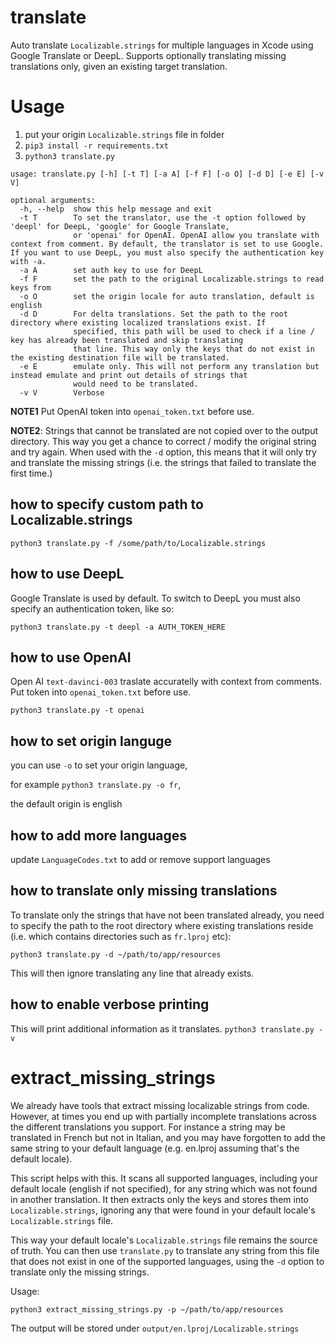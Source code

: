 # translate
Auto translate `Localizable.strings` for multiple languages in Xcode using Google Translate or DeepL. Supports optionally translating missing translations only, given an existing target translation.

# Usage
1. put your origin `Localizable.strings` file in folder
2. `pip3 install -r requirements.txt`
4. `python3 translate.py`
```
usage: translate.py [-h] [-t T] [-a A] [-f F] [-o O] [-d D] [-e E] [-v V]

optional arguments:
  -h, --help  show this help message and exit
  -t T        To set the translator, use the -t option followed by 'deepl' for DeepL, 'google' for Google Translate,
              or 'openai' for OpenAI. OpenAI allow you translate with context from comment. By default, the translator is set to use Google. If you want to use DeepL, you must also specify the authentication key with -a.
  -a A        set auth key to use for DeepL
  -f F        set the path to the original Localizable.strings to read keys from
  -o O        set the origin locale for auto translation, default is english
  -d D        For delta translations. Set the path to the root directory where existing localized translations exist. If
              specified, this path will be used to check if a line / key has already been translated and skip translating
              that line. This way only the keys that do not exist in the existing destination file will be translated.
  -e E        emulate only. This will not perform any translation but instead emulate and print out details of strings that
              would need to be translated.
  -v V        Verbose
```

**NOTE1** Put OpenAI token into `openai_token.txt` before use.

**NOTE2**: Strings that cannot be translated are not copied over to the output directory. This way you
get a chance to correct / modify the original string and try again. When used with the `-d` option, this means that
it will only try and translate the missing strings (i.e. the strings that failed to translate the first time.)

## how to specify custom path to Localizable.strings
`python3 translate.py -f /some/path/to/Localizable.strings`

## how to use DeepL
Google Translate is used by default. To switch to DeepL you must also specify an authentication token, like so:

`python3 translate.py -t deepl -a AUTH_TOKEN_HERE`

## how to use OpenAI
Open AI `text-davinci-003` traslate accuratelly with context from comments. Put token into `openai_token.txt` before use.

`python3 translate.py -t openai`

## how to set origin languge
you can use `-o` to set your origin language,

for example `python3 translate.py -o fr`,

the default origin is english

## how to add more languages
update `LanguageCodes.txt` to add or remove support languages

## how to translate only missing translations
To translate only the strings that have not been translated already, you need to specify the path to the root directory where existing translations reside (i.e. which contains directories such as `fr.lproj` etc):

`python3 translate.py -d ~/path/to/app/resources`

This will then ignore translating any line that already exists.

## how to enable verbose printing
This will print additional information as it translates.
`python3 translate.py -v`

# extract_missing_strings

We already have tools that extract missing localizable strings from code. However, at times you end up with partially incomplete translations
across the different translations you support. For instance
a string may be translated in French but not in Italian, and you may have forgotten to add the same string to your default language (e.g. en.lproj assuming that's
the default locale).

This script helps with this. It scans all supported languages, including your default locale (english if not specified), for
any string which was not found in another translation. It then extracts only the keys and stores them into `Localizable.strings`, ignoring any
that were found in your default locale's `Localizable.strings` file.

This way your default locale's `Localizable.strings` file remains the source of truth. You can then
use `translate.py` to translate any string from this file that does not exist in one of the supported languages,
using the `-d` option to translate only the missing strings.

Usage:

`python3 extract_missing_strings.py -p ~/path/to/app/resources`

The output will be stored under `output/en.lproj/Localizable.strings`
